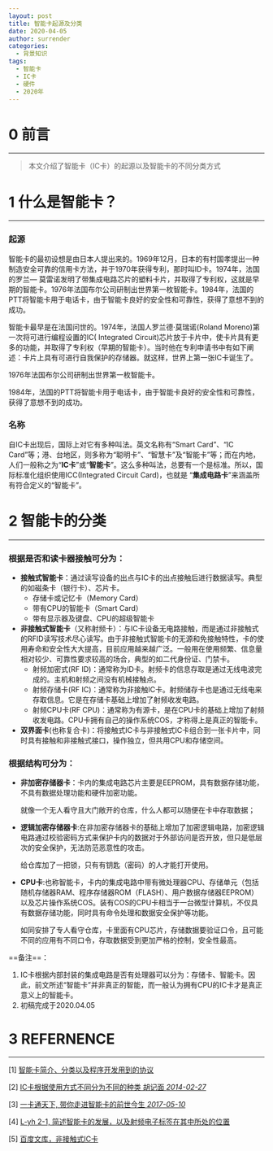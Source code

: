 ```yaml
---
layout: post
title: 智能卡起源及分类
date: 2020-04-05
author: surrender
categories:
  - 背景知识
tags:
  - 智能卡
  - IC卡
  - 硬件
  - 2020年
---
```


# 0 前言
---

> 本文介绍了智能卡（IC卡）的起源以及智能卡的不同分类方式


# 1 什么是智能卡？
---

### 起源
智能卡的最初设想是由日本人提出来的。1969年12月，日本的有村国孝提出一种制造安全可靠的信用卡方法，并于1970年获得专利，那时叫ID卡。1974年，法国的罗兰— 莫雷诺发明了带集成电路芯片的塑料卡片，并取得了专利权，这就是早期的智能卡。1976年法国布尔公司研制出世界第一枚智能卡。1984年，法国的PTT将智能卡用于电话卡，由于智能卡良好的安全性和可靠性，获得了意想不到的成功。

智能卡最早是在法国问世的。1974年，法国人罗兰德·莫瑞诺(Roland Moreno)第一次将可进行编程设置的IC( Integrated Circuit)芯片放于卡片中，使卡片具有更多的功能，并取得了专利权（早期的智能卡）。当时他在专利申请书中有如下阐述：卡片上具有可进行自我保护的存储器。就这样，世界上第一张IC卡诞生了。

1976年法国布尔公司研制出世界第一枚智能卡。

1984年，法国的PTT将智能卡用于电话卡，由于智能卡良好的安全性和可靠性，获得了意想不到的成功。

### 名称

自IC卡出现后，国际上对它有多种叫法。英文名称有“Smart Card”、“IC Card”等；港、台地区，则多称为“聪明卡”、“智慧卡”及“智能卡”等；而在内地，人们一般称之为“**IC卡**”或“**智能卡**”。这么多种叫法，总要有一个是标准。所以，国际标准化组织使用ICC(Integrated Circuit Card)，也就是 “**集成电路卡**”来涵盖所有符合定义的“智能卡”。

# 2 智能卡的分类
---

### 根据是否和读卡器接触可分为：

- **接触式智能卡**：通过读写设备的出点与IC卡的出点接触后进行数据读写。典型的如磁条卡（银行卡）、芯片卡。
  + 存储卡或记忆卡（Memory Card）
  + 带有CPU的智能卡（Smart Card）
  + 带有显示器及键盘、CPU的超级智能卡
- **非接触式智能卡**（又称射频卡）：与IC卡设备无电路接触，而是通过非接触式的RFID读写技术尽心读写。由于非接触式智能卡的无源和免接触特性，卡的使用寿命和安全性大大提高，目前应用越来越广泛。一般用在使用频繁、信息量相对较少、可靠性要求较高的场合，典型的如二代身份证、门禁卡。
  + 射频加密式(RF ID)：通常称为ID卡。射频卡的信息存取是通过无线电波完成的。主机和射频之间没有机械接触点。
  + 射频存储卡(RF IC)：通常称为非接触IC卡。射频储存卡也是通过无线电来存取信息。它是在存储卡基础上增加了射频收发电路。
  + 射频CPU卡(RF CPU)：通常称为有源卡，是在CPU卡的基础上增加了射频收发电路。CPU卡拥有自己的操作系统COS，才称得上是真正的智能卡。
- **双界面卡**(也称复合卡)：将接触式IC卡与非接触式IC卡组合到一张卡片中，同时具有接触和非接触式接口，操作独立，但共用CPU和存储空间。

### 根据**结构**可分为：

- **非加密存储器卡**：卡内的集成电路芯片主要是EEPROM，具有数据存储功能，不具有数据处理功能和硬件加密功能。

  就像一个无人看守且大门敞开的仓库，什么人都可以随便在卡中存取数据；

- **逻辑加密存储器卡**:在非加密存储器卡的基础上增加了加密逻辑电路，加密逻辑电路通过校验密码方式来保护卡内的数据对于外部访问是否开放，但只是低层次的安全保护，无法防范恶意性的攻击。

  给仓库加了一把锁，只有有钥匙（密码）的人才能打开使用。

- **CPU卡**:也称智能卡，卡内的集成电路中带有微处理器CPU、存储单元（包括随机存储器RAM、程序存储器ROM（FLASH）、用户数据存储器EEPROM）以及芯片操作系统COS。装有COS的CPU卡相当于一台微型计算机，不仅具有数据存储功能，同时具有命令处理和数据安全保护等功能。

  如同安排了专人看守仓库，卡里面有CPU芯片，存储数据要验证口令，且可能不同的应用有不同口令，存取数据受到更加严格的控制，安全性最高。

==备注==：

1. IC卡根据内部封装的集成电路是否有处理器可以分为：存储卡、智能卡。因此，前文所述“智能卡”并非真正的智能，而一般认为拥有CPU的IC卡才是真正意义上的智能卡。
2. 初稿完成于2020.04.05

# 3 REFERNENCE
---

[1] [智能卡简介、分类以及程序开发用到的协议](https://blog.csdn.net/Ceekin/article/details/81335230?ops_request_misc=%7B%22request%5Fid%22%3A%22158606532219726867827442%22%2C%22scm%22%3A%2220140713.130056874..%22%7D&request_id=158606532219726867827442&biz_id=0&utm_source=distribute.pc_search_result.none-task-blog-blog_SOOPENSEARCH-13)

[2] [IC卡根据使用方式不同分为不同的种类 胡记面 *2014-02-27*](https://mp.weixin.qq.com/s/wEKFNwUegeqosDsMSaxYbA)

[3] [一卡通天下, 带你走进智能卡的前世今生 *2017-05-10*](https://mp.weixin.qq.com/s?src=3&timestamp=1586065035&ver=1&signature=FDIa09PW3nKTzHPgNabnBz8t-U2FgCTGGKPaDMP5gJAdRfeBg-W1qK*OBEfbiliMQCeCSse9oyN-IeyG7q239HJuIQ3btEjsmMX87txz9mBA6upgjQ6VsuvKeLRmDxRfBsRXmATvyu4T7LfiyrskKAJEYEUL9p*-JEpuNiwdG-4=)

[4] [L-yh 2-1, 简述智能卡的发展，以及射频电子标签在其中所处的位置 ](https://blog.csdn.net/u012599619/article/details/44812751?depth_1-utm_source=distribute.pc_relevant.none-task-blog-OPENSEARCH-10&utm_source=distribute.pc_relevant.none-task-blog-OPENSEARCH-10)

[5] [百度文库，非接触式IC卡](https://baike.baidu.com/item/非接触式IC卡)